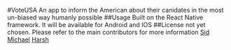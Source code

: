 #VoteUSA
An app to inform the American about their canidates in the most un-biased way humanly possible
##Usage
Built on the React Native framework. It will be available for Android and IOS
##License
not yet chosen. Please refer to the main contributors for more information [Sid](https://github.com/Sybersid) [Michael](https://github.com/Michaelgathara) [Harsh](https://github.com/eichess)